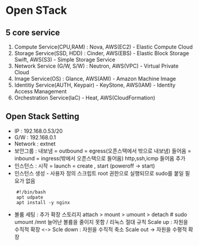 # Open STack
## 5 core service
1) Compute Service(CPU,RAM) : Nova, AWS(EC2) - Elastic Compute Cloud
2) Storage Service(SSD, HDD) : Cinder, AWS(EBS) - Elastic Block Storage
                               Swift, AWS(S3) - Simple Storage Service
3) Network Service (G/W, S/W) : Neutron, AWS(VPC) - Virtual Private Cloud
4) Image Service(OS) : Glance, AWS(AMI) - Amazon Machine Image
5) Identitiy Service(AUTH, Keypair) - KeyStone, AWS(IAM) - Identity Access Management
6) Orchestration Service(IaC) - Heat, AWS(CloudFormation)

## Open Stack Setting
- IP : 192.168.0.53/20
- G/W : 192.168.0.1
- Network : extnet
- 보안그룹 : 내보냄 = outbound = egress(오픈스택에서 밖으로 내보냄)
            들어옴 = inbound = ingress(밖에서 오픈스택으로 들어옴)
            http,ssh,icmp 들어옴 추가
- 인스턴스 : 시작 = launch = create , start (poweroff -> start)
- 인스턴스 생성 - 사용자 정의 스크립트 root 권한으로 실행되므로 sudo를 붙일 필요가 없음
```
    #!/bin/bash
    apt udpate
    apt install -y nginx
```
- 볼륨 세팅 : 추가 확장 스토리지 
             attach > mount > umount > detach
             # sudo umount /mnt
             늘어난 볼륨을 줄이지 못함 / 리눅스 절대 규칙
             Scale up : 자원을 수직적 확장 <-> Scle down : 자원을 수직적 축소
             Scale out -> 자원을 수평적 확장